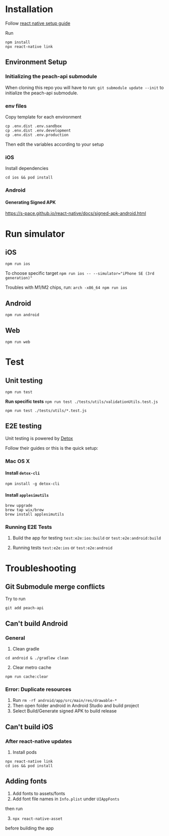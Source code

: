 # Installation

Follow [react native setup guide](https://reactnative.dev/docs/environment-setup)

Run

```
npm install
npx react-native link
```

## Environment Setup

### Initializing the peach-api submodule

When cloning this repo you will have to run: `git submodule update --init` to initialize the peach-api submodule.

### env files

Copy template for each environment

```
cp .env.dist .env.sandbox
cp .env.dist .env.development
cp .env.dist .env.production
```

Then edit the variables according to your setup

### iOS

Install dependencies

`cd ios && pod install`

### Android

#### Generating Signed APK

https://s-pace.github.io/react-native/docs/signed-apk-android.html

# Run simulator

## iOS

`npm run ios`

To choose specific target
`npm run ios -- --simulator="iPhone SE (3rd generation)"`

Troubles with M1/M2 chips, run:
`arch -x86_64 npm run ios`

## Android

`npm run android`

## Web

`npm run web`

# Test

## Unit testing

`npm run test`

**Run specific tests**
`npm run test ./tests/utils/validationUtils.test.js`

`npm run test ./tests/utils/*.test.js`

## E2E testing

Unit testing is powered by [Detox](https://github.com/wix/Detox)

Follow their guides or this is the quick setup:

### Mac OS X

#### Install `detox-cli`

`npm install -g detox-cli`

#### Install `applesimutils`

```
brew upgrade
brew tap wix/brew
brew install applesimutils
```

### Running E2E Tests

1. Build the app for testing
   `test:e2e:ios:build`
   or
   `test:e2e:android:build`

1. Running tests
   `test:e2e:ios`
   or
   `test:e2e:android`

# Troubleshooting

## Git Submodule merge conflicts

Try to run

`git add peach-api`

## Can't build Android

### General

1. Clean gradle

`cd android & ./gradlew clean`

2. Clear metro cache

`npm run cache:clear`

### Error: Duplicate resources

1. Run `rm -rf android/app/src/main/res/drawable-*`
2. Then open folder android in Android Studio and build project
3. Select Build/Generate signed APK to build release

## Can't build iOS

### After react-native updates

1. Install pods

```
npx react-native link
cd ios && pod install
```

## Adding fonts

1. Add fonts to assets/fonts
2. Add font file names in `Info.plist` under `UIAppFonts`

then run

3. `npx react-native-asset`

before building the app
